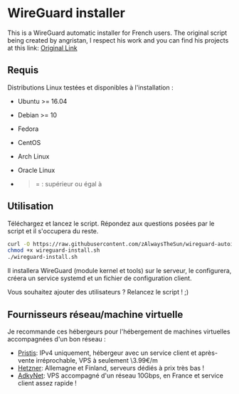 # WireGuard installer
This is a WireGuard automatic installer for French users. The original script being created by angristan, I respect his work and you can find his projects at this link: [Original Link](https://github.com/angristan/wireguard-install)

## Requis

Distributions Linux testées et disponibles à l'installation :

- Ubuntu >= 16.04
- Debian >= 10
- Fedora
- CentOS
- Arch Linux
- Oracle Linux

- >= : supérieur ou égal à

## Utilisation

Téléchargez et lancez le script. Répondez aux questions posées par le script et il s'occupera du reste.

```bash
curl -O https://raw.githubusercontent.com/zAlwaysTheSun/wireguard-autoinstaller-french/master/wireguard-install.sh
chmod +x wireguard-install.sh
./wireguard-install.sh
```

Il installera WireGuard (module kernel et tools) sur le serveur, le configurera, créera un service systemd et un fichier de configuration client.

Vous souhaitez ajouter des utilisateurs ? Relancez le script ! ;)

## Fournisseurs réseau/machine virtuelle

Je recommande ces hébergeurs pour l'hébergement de machines virtuelles accompagnées d'un bon réseau :

- [Pristis](https://goo.gl/Xyd1Sc): IPv4 uniquement, hébergeur avec un service client et après-vente irréprochable, VPS à seulement \3.99€/m
- [Hetzner](https://hetzner.cloud/?ref=ywtlvZsjgeDq): Allemagne et Finland, serveurs dédiés à prix très bas !
- [AdkyNet](https://goo.gl/qXrNLK): VPS accompagné d'un réseau 10Gbps, en France et service client assez rapide !
